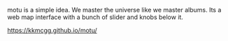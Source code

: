 motu is a simple idea. We master the universe like we master albums. Its a web map interface with a bunch of slider and knobs below it.

https://kkmcgg.github.io/motu/
